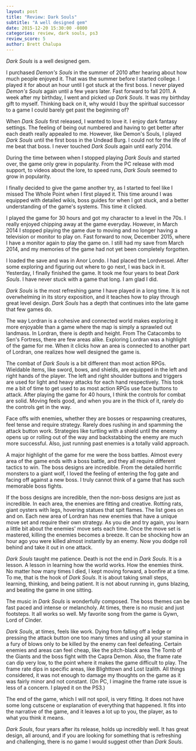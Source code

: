 ```yaml
---
layout: post
title: "Review: Dark Souls"
subtitle: "A well designed gem"
date: 2015-12-20 15:30:00 -0800
categories: review, dark souls, ps3
review_score: 5
author: Brett Chalupa
---
```


_Dark Souls_ is a well designed gem.

I purchased _Demon's Souls_ in the summer of 2010 after hearing about how
much people enjoyed it. That was the summer before I started college. I
played it for about an hour until I got stuck at the first boss. I never
played _Demon's Souls_ again until a few years later. Fast forward to fall
2011. A week after my birthday, I went and picked up _Dark Souls_. It was
my birthday gift to myself. Thinking back on it, why would I buy the
spiritual successor to a game I could barely get past the beginning of?

When _Dark Souls_ first released, I wanted to love it. I enjoy dark
fantasy settings. The feeling of being out numbered and having to get
better after each death really appealed to me. However, like Demon's
Souls, I played _Dark Souls_ until the first boss in the Undead Burg. I
could not for the life of me beat that boss. I never touched _Dark Souls_
again until early 2014.

During the time between when I stopped playing _Dark Souls_ and started
over, the game only grew in popularity. From the PC release with mod
support, to videos about the lore, to speed runs, _Dark Souls_ seemed to
grow in popularity.

I finally decided to give the game another try, as I started to feel
like I missed The Whole Point when I first played it. This time around I
was equipped with detailed wikis, boss guides for when I got stuck, and
a better understanding of the game's systems. This time it clicked.

I played the game for 30 hours and got my character to a level in the
70s. I really enjoyed chipping away at the game everyday. However, in
March 2014 I stopped playing the game due to moving and no longer having
a television or monitor to play on. Fast forward to now, December 2015,
where I have a monitor again to play the game on. I still had my save
from March 2014, and my memories of the game had not yet been completely
forgotten.

I loaded the save and was in Anor Londo. I had placed the Lordvessel.
After some exploring and figuring out where to go next, I was back in
it. Yesterday, I finally finished the game. It took me four years to
beat _Dark Souls_. I have never stuck with a game that long. I am glad I
did.

_Dark Souls_ is the most refreshing game I have played in a long time. It
is not overwhelming in its story exposition, and it teaches how to play
through great level design. _Dark Souls_ has a depth that continues into
the late game that few games do.

The way Lordran is a cohesive and connected world makes exploring it
more enjoyable than a game where the map is simply a sprawled out
landmass. In Lordran, there is depth and height. From The Catacombs to
Sen's Fortress, there are few areas alike. Exploring Lordran was a
highlight of the game for me. When it clicks how an area is connected to
another part of Lordran, one realizes how well designed the game is.

The combat of _Dark Souls_ is a bit different than most action RPGs.
Wieldable items, like sword, bows, and shields, are equipped in the left
and right hands of the player. The left and right shoulder buttons and
triggers are used for light and heavy attacks for each hand
respectively. This took me a bit of time to get used to as most action
RPGs use face buttons to attack. After playing the game for 40 hours, I
think the controls for combat are solid. Moving feels good, and when you
are in the thick of it, rarely do the controls get in the way.

Face offs with enemies, whether they are bosses or respawning creatures,
feel tense and require strategy. Rarely does rushing in and spamming the
attack button work. Strategies like turtling with a shield until the
enemy opens up or rolling out of the way and backstabbing the enemy are
much more successful. Also, just running past enemies is a totally valid
approach.

A major highlight of the game for me were the boss battles. Almost every
area of the game ends with a boss battle, and they all require different
tactics to win. The boss designs are incredible. From the detailed
horrific monsters to a giant wolf, I loved the feeling of entering the
fog gate and facing off against a new boss. I truly cannot think of a
game that has such memorable boss fights.

If the boss designs are incredible, then the non-boss designs are just
as incredible. In each area, the enemies are fitting and creative.
Rotting rats, giant oysters with legs, hovering statues that spit
flames. The list goes on and on. Each new area of Lordran has new
enemies that have a unique move set and require their own strategy. As
you die and try again, you learn a little bit about the enemies' move
sets each time. Once the move set is mastered, killing the enemies
becomes a breeze. It can be shocking how an hour ago you were killed
almost instantly by an enemy. Now you dodge roll behind and take it out
in one attack.

_Dark Souls_ taught me patience. Death is not the end in _Dark Souls_. It is
a lesson. A lesson in learning how the world works. How the enemies
think. No matter how many times I died, I kept moving forward, a bonfire
at a time. To me, that is the hook of _Dark Souls_. It is about taking
small steps, learning, thinking, and being patient. It is not about
running in, guns blazing, and beating the game in one sitting.

The music in _Dark Souls_ is wonderfully composed. The boss themes can be
fast paced and intense or melancholy. At times, there is no music and
just footsteps. It all works so well. My favorite song from the game is
Gywn, Lord of Cinder.

_Dark Souls_, at times, feels like work. Dying from falling off a ledge or
pressing the attack button one too many times and using all your stamina
in a fury of blows only to be killed by the enemy can feel defeating.
Certain enemies and areas can feel cheap, like the pitch-black area The
Tomb of the Giants and the boss fight with the Capra Demon. Also, the
frame rate can dip very low, to the point where it makes the game
difficult to play. The frame rate dips in specific areas, like
Blighttown and Lost Izalith. All things considered, it was not enough to
damage my thoughts on the game as it was fairly minor and not constant.
(On PC, I imagine the frame rate issue is less of a concern. I played it
on the PS3.)

The end of the game, which I will not spoil, is very fitting. It does
not have some long cutscene or explanation of everything that happened.
It fits into the narrative of the game, and it leaves a lot up to you,
the player, as to what you think it means.

_Dark Souls_, four years after its release, holds up incredibly well. It
has great design, all around, and if you are looking for something that
is refreshing and challenging, there is no game I would suggest other
than _Dark Souls_.
